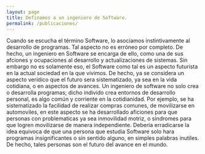 ```yaml
---
layout: page
title: Definamos a un ingeniero de Software.
permalink: /publicaciones/
---
```


Cuando se escucha el término Software, lo asociamos instintivamente al desarrollo de programas. Tal aspecto no es erróneo por completo. De hecho, un ingeniero en Software se encarga de ello, como una de sus afciones y ocupaciones al desarrollo y actualizaciones de sistemas. 
Sin embargo no es solamente eso, el Software como tal es un aspecto futurista en la actual sociedad en la que vivimos. De hecho, ya se considera un aspecto verídico que el futuro sera sistematizado, ya sea en la vida cotidiana, o en aspectos de avances. Un ingeniero de software no solo crea o desarrolla programas; dicho individo crea entornos de desarrollo personal, es algo común y corriente en la cotidianidad. Por ejemplo, se ha sistematizado la facilidad de realizar compras comunes, de movilizarse en automoviles, en este aspecto se ha desarrollado aficiones para que personas con problematicas ya sea inmovilidad motriz, o sindromes para que logren movilizarse de manera independiente.
Debería erradicarse la idea equivoca de que una persona que estudia Software solo hara programas insignificantes o sin sentido alguno, en simples palabras inutiles. De hecho, tales personas son el futuro del avance en el mundo. 

